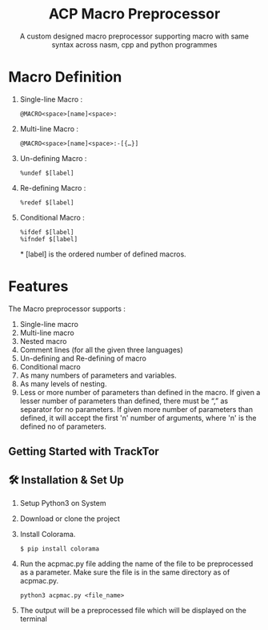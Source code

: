 <h1 align="center">ACP Macro Preprocessor</h1>
<p align="center">
    A custom designed macro preprocessor supporting macro with same syntax across nasm, cpp and python programmes</p>

# Macro Definition

1. Single-line Macro : 
    ```
    @MACRO<space>[name]<space>:
    ```
2. Multi-line Macro : 
    ```
    @MACRO<space>[name]<space>:-[{…}]
    ```
3. Un-defining Macro :
    ```
	%undef $[label]
    ```
4. Re-defining Macro :
    ```
	%redef $[label]
    ```
5. Conditional Macro :
    ```
	%ifdef $[label] 
	%ifndef $[label]
    ```

    \* [label] is the ordered number of defined macros.

# Features
The Macro preprocessor supports :
1. Single-line macro
2. Multi-line macro
3. Nested macro
4. Comment lines (for all the given three languages)
5. Un-defining and Re-defining of macro
6. Conditional macro
7. As many numbers of parameters and variables.
8. As many levels of nesting.
9. Less or more number of parameters than defined in the macro. If given a lesser number of parameters than defined, there must be “,” as separator for no parameters. If given more number of parameters than defined, it will accept the first 'n' number of arguments, where 'n' is the defined no of parameters.

## Getting Started with TrackTor
## 🛠 Installation & Set Up

1. Setup Python3 on System

2. Download or clone the project

3. Install Colorama.

    ```
    $ pip install colorama
    ```

4. Run the acpmac.py file adding the name of the file to be preprocessed as a parameter. Make sure the file is in the same directory as of acpmac.py.

    ```
    python3 acpmac.py <file_name>
    ```

5. The output will be a preprocessed file which will be displayed on the terminal